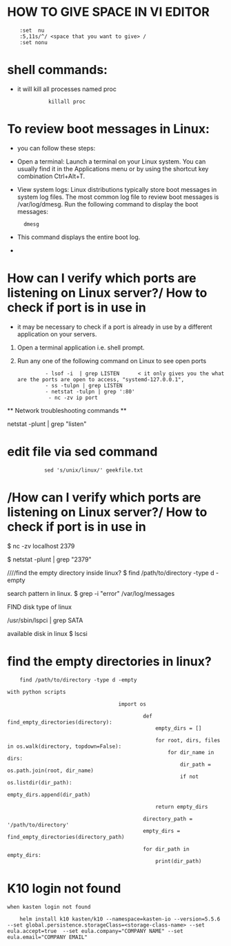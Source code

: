 # HOW TO GIVE SPACE IN VI EDITOR   
        :set  nu
        :5,11s/^/ <space that you want to give> /
        :set nonu
# shell commands:
- it will kill all processes named proc
                
                killall proc
                
# To review boot messages in Linux:
- you can follow these steps:

- Open a terminal: Launch a terminal on your Linux system. You can usually find it in the Applications menu or by using the shortcut key combination Ctrl+Alt+T.

- View system logs: Linux distributions typically store boot messages in system log files. The most common log file to review boot messages is /var/log/dmesg. Run the following command to display the boot messages:

        dmesg
- This command displays the entire boot log. 
- 
# How can I verify which ports are listening on Linux server?/ How to check if port is in use in
-  it may be necessary to check if a port is already in use by a different application on your servers.
1. Open a terminal application i.e. shell prompt.
2. Run any one of the following command on Linux to see open ports

                - lsof -i  | grep LISTEN      < it only gives you the what are the ports are open to access, "systemd-127.0.0.1", 
                - ss -tulpn | grep LISTEN
                - netstat -tulpn | grep ':80'
                 - nc -zv ip port
** Network troubleshooting commands ** 


netstat -plunt | grep "listen"
# edit file via sed command
                
                sed 's/unix/linux/' geekfile.txt

# /How can I verify which ports are listening on Linux server?/ How to check if port is in use in

 $ nc -zv localhost 2379
 
 $ netstat -plunt | grep "2379"

////find the empty directory inside linux?
$ find /path/to/directory -type d -empty


search pattern in linux.
$ grep  -i "error" /var/log/messages


FIND disk type of linux

/usr/sbin/lspci | grep SATA

available disk in linux
$ lscsi

# find the empty directories in linux?
        find /path/to/directory -type d -empty
`with python scripts` 
                                               
                                        import os

                                                def find_empty_directories(directory):
                                                    empty_dirs = []
                                                
                                                    for root, dirs, files in os.walk(directory, topdown=False):
                                                        for dir_name in dirs:
                                                            dir_path = os.path.join(root, dir_name)
                                                            if not os.listdir(dir_path):
                                                                empty_dirs.append(dir_path)
                                                
                                                    return empty_dirs
                                                
                                                directory_path = '/path/to/directory'
                                                empty_dirs = find_empty_directories(directory_path)
                                                
                                                for dir_path in empty_dirs:
                                                    print(dir_path)

# K10 login not found

`when kasten login not found`
 
 
        helm install k10 kasten/k10 --namespace=kasten-io --version=5.5.6 --set global.persistence.storageClass=<storage-class-name> --set eula.accept=true  --set eula.company="COMPANY NAME" --set eula.email="COMPANY EMAIL"
